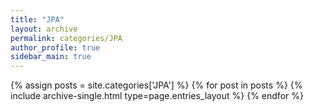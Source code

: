 ```yaml
---
title: "JPA"
layout: archive
permalink: categories/JPA
author_profile: true
sidebar_main: true
---
```


{% assign posts = site.categories['JPA'] %}
{% for post in posts %} {% include archive-single.html type=page.entries_layout %} {% endfor %}

